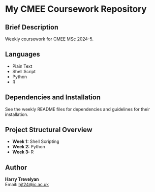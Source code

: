 # My CMEE Coursework Repository

## Brief Description
Weekly coursework for CMEE MSc 2024-5.

## Languages
- Plain Text
- Shell Script
- Python
- R

## Dependencies and Installation
See the weekly README files for dependencies and guidelines for their installation.

## Project Structural Overview
- **Week 1:** Shell Scripting
- **Week 2:** Python
- **Week 3:** R

## Author
**Harry Trevelyan**  
Email: [hjt24@ic.ac.uk](mailto:hjt24@ic.ac.uk)
